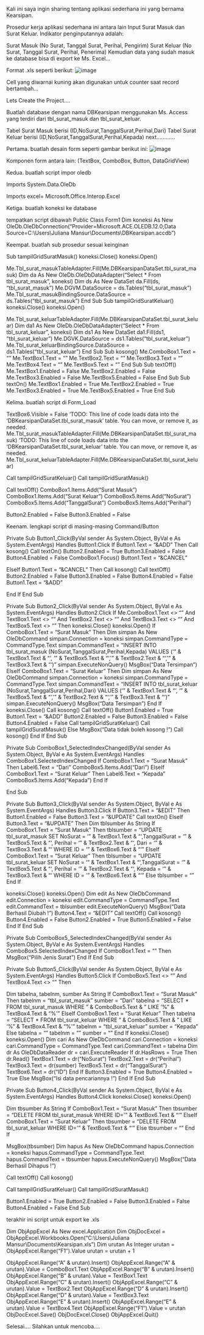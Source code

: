 Kali ini saya ingin sharing tentang aplikasi sederhana ini yang bernama Kearsipan.

Prosedur kerja aplikasi sederhana ini antara lain Input Surat Masuk dan Surat Keluar. Indikator penginputannya adalah:

Surat Masuk (No Surat, Tanggal Surat, Perihal, Pengirim)
Surat Keluar (No Surat, Tanggal Surat, Perihal, Penerima)
Kemudian data yang sudah masuk ke database bisa di export ke Ms. Excel…

Format .xls seperti berikut:
![image](https://github.com/kangmasjm/Program-Kearsipan-Sederhana-menggunakan-VB.NET-dan-Ms.-Access-transfer-to-Ms.-Excel/assets/59429191/35b85547-d8c9-4441-a274-324734c7682a)

Cell yang diwarnai kuning akan digunakan untuk counter saat record bertambah…

Lets Create the Project….

Buatlah database dengan nama DBKearsipan menggunakan Ms. Access yang terdiri dari tbl_surat_masuk dan tbl_surat_keluar.

Tabel Surat Masuk berisi (ID,NoSurat,TanggalSurat,Perihal,Dari)
Tabel Surat Keluar berisi (ID,NoSurat,TanggalSurat,Perihal,Kepada)
next…………

Pertama. buatlah desain form seperti gambar berikut ini:
![image](https://github.com/kangmasjm/Program-Kearsipan-Sederhana-menggunakan-VB.NET-dan-Ms.-Access-transfer-to-Ms.-Excel/assets/59429191/8961b814-8019-40f9-bf2f-576c1b6592b5)

Komponen form antara lain: (TextBox, ComboBox, Button, DataGridView)

Kedua. buatlah script impor oledb

Imports System.Data.OleDb

Imports excel= Microsoft.Office.Interop.Excel

Ketiga. buatlah koneksi ke database

tempatkan script dibawah Public Class Form1
Dim koneksi As New OleDb.OleDbConnection(“Provider=Microsoft.ACE.OLEDB.12.0;Data Source=C:\Users\Juliana Mansur\Documents\DBKearsipan.accdb”)

Keempat. buatlah sub prosedur sesuai keinginan

Sub tampilGridSuratMasuk()
koneksi.Close()
koneksi.Open()

Me.Tbl_surat_masukTableAdapter.Fill(Me.DBKearsipanDataSet.tbl_surat_masuk)
Dim da As New OleDb.OleDbDataAdapter(“Select * From tbl_surat_masuk”, koneksi)
Dim ds As New DataSet
da.Fill(ds, “tbl_surat_masuk”)
Me.DGVM.DataSource = ds.Tables(“tbl_surat_masuk”)
Me.Tbl_surat_masukBindingSource.DataSource = ds.Tables(“tbl_surat_masuk”)
End Sub
Sub tampilGridSuratKeluar()
koneksi.Close()
koneksi.Open()

Me.Tbl_surat_keluarTableAdapter.Fill(Me.DBKearsipanDataSet.tbl_surat_keluar)
Dim da1 As New OleDb.OleDbDataAdapter(“Select * From tbl_surat_keluar”, koneksi)
Dim ds1 As New DataSet
da1.Fill(ds1, “tbl_surat_keluar”)
Me.DGVK.DataSource = ds1.Tables(“tbl_surat_keluar”)
Me.Tbl_surat_keluarBindingSource.DataSource = ds1.Tables(“tbl_surat_keluar”)
End Sub
Sub kosong()
Me.ComboBox1.Text = “”
Me.TextBox1.Text = “”
Me.TextBox2.Text = “”
Me.TextBox3.Text = “”
Me.TextBox4.Text = “”
Me.TextBox5.Text = “”
End Sub
Sub textOff()
Me.TextBox1.Enabled = False
Me.TextBox2.Enabled = False
Me.TextBox3.Enabled = False
Me.TextBox5.Enabled = False
End Sub
Sub textOn()
Me.TextBox1.Enabled = True
Me.TextBox2.Enabled = True
Me.TextBox3.Enabled = True
Me.TextBox5.Enabled = True
End Sub

Kelima. buatlah script di Form_Load

TextBox6.Visible = False
‘TODO: This line of code loads data into the ‘DBKearsipanDataSet.tbl_surat_masuk’ table. You can move, or remove it, as needed.
Me.Tbl_surat_masukTableAdapter.Fill(Me.DBKearsipanDataSet.tbl_surat_masuk)
‘TODO: This line of code loads data into the ‘DBKearsipanDataSet.tbl_surat_keluar’ table. You can move, or remove it, as needed.
Me.Tbl_surat_keluarTableAdapter.Fill(Me.DBKearsipanDataSet.tbl_surat_keluar)

Call tampilGridSuratKeluar()
Call tampilGridSuratMasuk()

Call textOff()
ComboBox1.Items.Add(“Surat Masuk”)
ComboBox1.Items.Add(“Surat Keluar”)
ComboBox5.Items.Add(“NoSurat”)
ComboBox5.Items.Add(“TanggalSurat”)
ComboBox5.Items.Add(“Perihal”)

Button2.Enabled = False
Button3.Enabled = False

Keenam. lengkapi script di masing-masing Command/Button

Private Sub Button1_Click(ByVal sender As System.Object, ByVal e As System.EventArgs) Handles Button1.Click
If Button1.Text = “&ADD” Then
Call kosong()
Call textOn()
Button2.Enabled = True
Button3.Enabled = False
Button4.Enabled = False
ComboBox1.Focus()
Button1.Text = “&CANCEL”

ElseIf Button1.Text = “&CANCEL” Then
Call kosong()
Call textOff()
Button2.Enabled = False
Button3.Enabled = False
Button4.Enabled = False
Button1.Text = “&ADD”

End If
End Sub

Private Sub Button2_Click(ByVal sender As System.Object, ByVal e As System.EventArgs) Handles Button2.Click
If Me.ComboBox1.Text <> “” And TextBox1.Text <> “” And TextBox2.Text <> “” And TextBox3.Text <> “” And TextBox5.Text <> “” Then
koneksi.Close()
koneksi.Open()
If ComboBox1.Text = “Surat Masuk” Then
Dim simpan As New OleDbCommand
simpan.Connection = koneksi
simpan.CommandType = CommandType.Text
simpan.CommandText = “INSERT INTO tbl_surat_masuk (NoSurat,TanggalSurat,Perihal,Kepada) VALUES (‘” & TextBox1.Text & “‘, ‘” & TextBox5.Text & “‘,'” & TextBox2.Text & “‘,'” & TextBox3.Text & “‘)”
simpan.ExecuteNonQuery()
MsgBox(“Data Tersimpan”)
ElseIf ComboBox1.Text = “Surat Keluar” Then
Dim simpan As New OleDbCommand
simpan.Connection = koneksi
simpan.CommandType = CommandType.Text
simpan.CommandText = “INSERT INTO tbl_surat_keluar (NoSurat,TanggalSurat,Perihal,Dari) VALUES (‘” & TextBox1.Text & “‘, ‘” & TextBox5.Text & “‘,'” & TextBox2.Text & “‘,'” & TextBox3.Text & “‘)”
simpan.ExecuteNonQuery()
MsgBox(“Data Tersimpan”)
End If
koneksi.Close()
Call kosong()
Call textOff()
Button1.Enabled = True
Button1.Text = “&ADD”
Button2.Enabled = False
Button3.Enabled = False
Button4.Enabled = False
Call tampilGridSuratKeluar()
Call tampilGridSuratMasuk()
Else
MsgBox(“Data tidak boleh kosong !”)
Call kosong()
End If
End Sub

Private Sub ComboBox1_SelectedIndexChanged(ByVal sender As System.Object, ByVal e As System.EventArgs) Handles ComboBox1.SelectedIndexChanged
If ComboBox1.Text = “Surat Masuk” Then
Label6.Text = “Dari”
ComboBox5.Items.Add(“Dari”)
ElseIf ComboBox1.Text = “Surat Keluar” Then
Label6.Text = “Kepada”
ComboBox5.Items.Add(“Kepada”)
End If

End Sub

Private Sub Button3_Click(ByVal sender As System.Object, ByVal e As System.EventArgs) Handles Button3.Click
If Button3.Text = “&EDIT” Then
Button1.Enabled = False
Button3.Text = “&UPDATE”
Call textOn()
ElseIf Button3.Text = “&UPDATE” Then
Dim tblsumber As String
If ComboBox1.Text = “Surat Masuk” Then
tblsumber = “UPDATE tbl_surat_masuk SET NoSurat = ‘” & TextBox1.Text & “‘,TanggalSurat = ‘” & TextBox5.Text & “‘, Perihal = ‘” & TextBox2.Text & “‘, Dari = ‘” & TextBox3.Text & “‘ WHERE ID = ‘” & TextBox6.Text & “‘”
ElseIf ComboBox1.Text = “Surat Keluar” Then
tblsumber = “UPDATE tbl_surat_keluar SET NoSurat = ‘” & TextBox1.Text & “‘,TanggalSurat = ‘” & TextBox5.Text & “‘, Perihal = ‘” & TextBox2.Text & “‘, Kepada = ‘” & TextBox3.Text & “‘ WHERE ID = ‘” & TextBox6.Text & “‘”
Else
tblsumber = “”
End If

koneksi.Close()
koneksi.Open()
Dim edit As New OleDbCommand
edit.Connection = koneksi
edit.CommandType = CommandType.Text
edit.CommandText = tblsumber
edit.ExecuteNonQuery()
MsgBox(“Data Berhasil Diubah !”)
Button4.Text = “&EDIT”
Call textOff()
Call kosong()
Button4.Enabled = False
Button2.Enabled = True
Button5.Enabled = False
End If
End Sub

Private Sub ComboBox5_SelectedIndexChanged(ByVal sender As System.Object, ByVal e As System.EventArgs) Handles ComboBox5.SelectedIndexChanged
If ComboBox1.Text = “” Then
MsgBox(“Pilih Jenis Surat”)
End If
End Sub

Private Sub Button5_Click(ByVal sender As System.Object, ByVal e As System.EventArgs) Handles Button5.Click
If ComboBox5.Text <> “” And TextBox4.Text <> “” Then

Dim tabelna, tabelnm, sumber As String
If ComboBox1.Text = “Surat Masuk” Then
tabelnm = “tbl_surat_masuk”
sumber = “Dari”
tabelna = “SELECT * FROM tbl_surat_masuk WHERE ” & ComboBox5.Text & ” LIKE ‘%” & TextBox4.Text & “%'”
ElseIf ComboBox1.Text = “Surat Keluar” Then
tabelna = “SELECT * FROM tbl_surat_keluar WHERE ” & ComboBox5.Text & ” LIKE ‘%” & TextBox4.Text & “%'”
tabelnm = “tbl_surat_keluar”
sumber = “Kepada”
Else
tabelna = “”
tabelnm = “”
sumber = “”
End If
koneksi.Close()
koneksi.Open()
Dim cari As New OleDbCommand
cari.Connection = koneksi
cari.CommandType = CommandType.Text
cari.CommandText = tabelna
Dim dr As OleDbDataReader
dr = cari.ExecuteReader
If dr.HasRows = True Then
dr.Read()
TextBox1.Text = dr(“NoSurat”)
TextBox2.Text = dr(“Perihal”)
TextBox3.Text = dr(sumber)
TextBox5.Text = dr(“TanggalSurat”)
TextBox6.Text = dr(“ID”)
End If
Button3.Enabled = True
Button4.Enabled = True
Else
MsgBox(“Isi data pencariannya !”)
End If
End Sub

Private Sub Button4_Click(ByVal sender As System.Object, ByVal e As System.EventArgs) Handles Button4.Click
koneksi.Close()
koneksi.Open()

Dim tbsumber As String
If ComboBox1.Text = “Surat Masuk” Then
tbsumber = “DELETE FROM tbl_surat_masuk WHERE ID='” & TextBox6.Text & “‘”
ElseIf ComboBox1.Text = “Surat Keluar” Then
tbsumber = “DELETE FROM tbl_surat_keluar WHERE ID='” & TextBox6.Text & “‘”
Else
tbsumber = “”
End If

MsgBox(tbsumber)
Dim hapus As New OleDbCommand
hapus.Connection = koneksi
hapus.CommandType = CommandType.Text
hapus.CommandText = tbsumber
hapus.ExecuteNonQuery()
MsgBox(“Data Berhasil Dihapus !”)

Call textOff()
Call kosong()

Call tampilGridSuratKeluar()
Call tampilGridSuratMasuk()

Button1.Enabled = True
Button2.Enabled = False
Button3.Enabled = False
Button4.Enabled = False
End Sub

terakhir ini script untuk export ke .xls

Dim ObjAppExcel As New excel.Application
Dim ObjDocExcel = ObjAppExcel.Workbooks.Open(“C:\Users\Juliana Mansur\Documents\Kearsipan.xls”)
Dim urutan As Integer
urutan = ObjAppExcel.Range(“F1″).Value
urutan = urutan + 1

ObjAppExcel.Range(“A” & urutan).Insert()
ObjAppExcel.Range(“A” & urutan).Value = ComboBox1.Text
ObjAppExcel.Range(“B” & urutan).Insert()
ObjAppExcel.Range(“B” & urutan).Value = TextBox1.Text
ObjAppExcel.Range(“C” & urutan).Insert()
ObjAppExcel.Range(“C” & urutan).Value = TextBox2.Text
ObjAppExcel.Range(“D” & urutan).Insert()
ObjAppExcel.Range(“D” & urutan).Value = TextBox3.Text
ObjAppExcel.Range(“E” & urutan).Insert()
ObjAppExcel.Range(“E” & urutan).Value = TextBox4.Text
ObjAppExcel.Range(“F1″).Value = urutan
ObjDocExcel.Save()
ObjDocExcel.Close()
ObjAppExcel.Quit()

Selesai…. Silahkan untuk mencoba….
